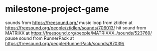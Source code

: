 # milestone-project-game

sounds from https://freesound.org/
music loop from ztidlen at https://freesound.org/people/ztidlen/sounds/706013/
hit sound from MATRIXX at https://freesound.org/people/MATRIXXX_/sounds/523769/
pause sound from RunnerPack at https://freesound.org/people/RunnerPack/sounds/87039/